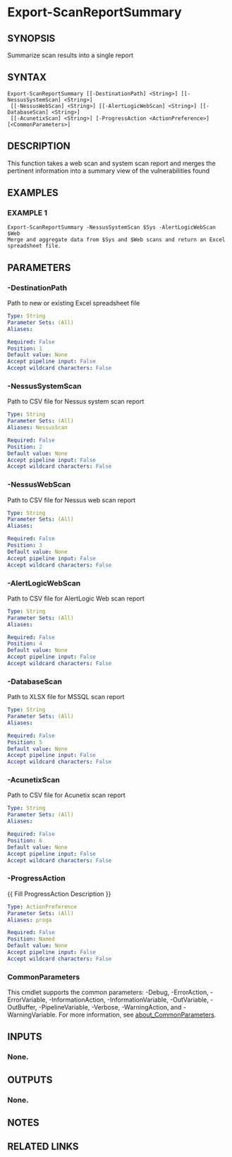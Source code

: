 # Export-ScanReportSummary

## SYNOPSIS
Summarize scan results into a single report

## SYNTAX

```
Export-ScanReportSummary [[-DestinationPath] <String>] [[-NessusSystemScan] <String>]
 [[-NessusWebScan] <String>] [[-AlertLogicWebScan] <String>] [[-DatabaseScan] <String>]
 [[-AcunetixScan] <String>] [-ProgressAction <ActionPreference>] [<CommonParameters>]
```

## DESCRIPTION
This function takes a web scan and system scan report and merges the
pertinent information into a summary view of the vulnerabilities found

## EXAMPLES

### EXAMPLE 1
```
Export-ScanReportSummary -NessusSystemScan $Sys -AlertLogicWebScan $Web
Merge and aggregate data from $Sys and $Web scans and return an Excel
spreadsheet file.
```

## PARAMETERS

### -DestinationPath
Path to new or existing Excel spreadsheet file

```yaml
Type: String
Parameter Sets: (All)
Aliases:

Required: False
Position: 1
Default value: None
Accept pipeline input: False
Accept wildcard characters: False
```

### -NessusSystemScan
Path to CSV file for Nessus system scan report

```yaml
Type: String
Parameter Sets: (All)
Aliases: NessusScan

Required: False
Position: 2
Default value: None
Accept pipeline input: False
Accept wildcard characters: False
```

### -NessusWebScan
Path to CSV file for Nessus web scan report

```yaml
Type: String
Parameter Sets: (All)
Aliases:

Required: False
Position: 3
Default value: None
Accept pipeline input: False
Accept wildcard characters: False
```

### -AlertLogicWebScan
Path to CSV file for AlertLogic Web scan report

```yaml
Type: String
Parameter Sets: (All)
Aliases:

Required: False
Position: 4
Default value: None
Accept pipeline input: False
Accept wildcard characters: False
```

### -DatabaseScan
Path to XLSX file for MSSQL scan report

```yaml
Type: String
Parameter Sets: (All)
Aliases:

Required: False
Position: 5
Default value: None
Accept pipeline input: False
Accept wildcard characters: False
```

### -AcunetixScan
Path to CSV file for Acunetix scan report

```yaml
Type: String
Parameter Sets: (All)
Aliases:

Required: False
Position: 6
Default value: None
Accept pipeline input: False
Accept wildcard characters: False
```

### -ProgressAction
{{ Fill ProgressAction Description }}

```yaml
Type: ActionPreference
Parameter Sets: (All)
Aliases: proga

Required: False
Position: Named
Default value: None
Accept pipeline input: False
Accept wildcard characters: False
```

### CommonParameters
This cmdlet supports the common parameters: -Debug, -ErrorAction, -ErrorVariable, -InformationAction, -InformationVariable, -OutVariable, -OutBuffer, -PipelineVariable, -Verbose, -WarningAction, and -WarningVariable. For more information, see [about_CommonParameters](http://go.microsoft.com/fwlink/?LinkID=113216).

## INPUTS

### None.
## OUTPUTS

### None.
## NOTES

## RELATED LINKS
